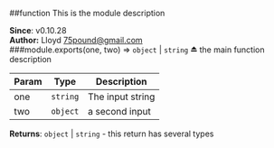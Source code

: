 <a name="module_function"></a>
##function
This is the module description

**Since**: v0.10.28  
**Author:** Lloyd <75pound@gmail.com>  
<a name="exp_module_function--module.exports"></a>
###module.exports(one, two) ⇒ <code>object</code> \| <code>string</code> ⏏
the main function description

| Param | Type | Description |
| ----- | ---- | ----------- |
| one | <code>string</code> | The input string |
| two | <code>object</code> | a second input |

**Returns**: <code>object</code> \| <code>string</code> - this return has several types  
